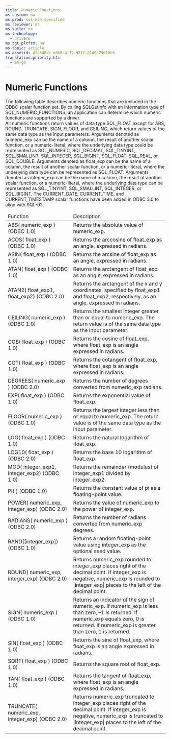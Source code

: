 ```yaml
---
title: Numeric Functions
ms.custom: na
ms.prod: sql-non-specified
ms.reviewer: na
ms.suite: na
ms.technology: 
  - drivers
ms.tgt_pltfrm: na
ms.topic: article
ms.assetid: 4fa548dc-e8b0-4179-92ff-81d6a79d10c3
translation.priority.ht: 
  - en-gb
---
```

# Numeric Functions
<?xml version="1.0" encoding="utf-8"?>
<developerReferenceWithoutSyntaxDocument xmlns="http://ddue.schemas.microsoft.com/authoring/2003/5" xmlns:xlink="http://www.w3.org/1999/xlink" xmlns:xsi="http://www.w3.org/2001/XMLSchema-instance" xsi:schemaLocation="http://ddue.schemas.microsoft.com/authoring/2003/5 http://dduestorage.blob.core.windows.net/ddueschema/developer.xsd">
  <introduction>
    <para>The following table describes numeric functions that are included in the ODBC scalar function set. By calling <legacyBold>SQLGetInfo</legacyBold> with an <legacyItalic>information type</legacyItalic> of SQL_NUMERIC_FUNCTIONS, an application can determine which numeric functions are supported by a driver.</para>
  </introduction>
  <section>
    <content>
      <para>All numeric functions return values of data type SQL_FLOAT except for ABS, ROUND, TRUNCATE, SIGN, FLOOR, and CEILING, which return values of the same data type as the input parameters.</para>
      <para>Arguments denoted as <legacyItalic>numeric_exp</legacyItalic> can be the name of a column, the result of another scalar function, or a <legacyItalic>numeric-litera</legacyItalic>l, where the underlying data type could be represented as SQL_NUMERIC, SQL_DECIMAL, SQL_TINYINT, SQL_SMALLINT, SQL_INTEGER, SQL_BIGINT, SQL_FLOAT, SQL_REAL, or SQL_DOUBLE.</para>
      <para>Arguments denoted as <legacyItalic>float_exp</legacyItalic> can be the name of a column, the result of another scalar function, or a <legacyItalic>numeric-literal</legacyItalic>, where the underlying data type can be represented as SQL_FLOAT.</para>
      <para>Arguments denoted as <legacyItalic>integer_exp</legacyItalic> can be the name of a column, the result of another scalar function, or a <legacyItalic>numeric-literal</legacyItalic>, where the underlying data type can be represented as SQL_TINYINT, SQL_SMALLINT, SQL_INTEGER, or SQL_BIGINT.</para>
      <para>The CURRENT_DATE, CURRENT_TIME, and CURRENT_TIMESTAMP scalar functions have been added in ODBC 3.0 to align with SQL-92.</para>
      <table xmlns:caps="http://schemas.microsoft.com/build/caps/2013/11">
        <thead>
          <tr>
            <TD>
              <para>Function</para>
            </TD>
            <TD>
              <para>Description</para>
            </TD>
          </tr>
        </thead>
        <tbody>
          <tr>
            <TD>
              <para>
              <legacyBold>ABS(</legacyBold>
              <legacyItalic>numeric_exp</legacyItalic>
              <legacyBold>) </legacyBold>
(ODBC 1.0)</para>
            </TD>
            <TD>
              <para>Returns the absolute value of <legacyItalic>numeric_exp</legacyItalic>.</para>
            </TD>
          </tr>
          <tr>
            <TD>
              <para>
              <legacyBold>ACOS(</legacyBold>
              <legacyItalic>float_exp</legacyItalic>
              <legacyBold>) </legacyBold>
(ODBC 1.0)</para>
            </TD>
            <TD>
              <para>Returns the arccosine of <legacyItalic>float_exp</legacyItalic> as an angle, expressed in radians.</para>
            </TD>
          </tr>
          <tr>
            <TD>
              <para>
              <legacyBold>ASIN(</legacyBold>
              <legacyItalic>float_exp</legacyItalic>
              <legacyBold>) </legacyBold>
(ODBC 1.0)</para>
            </TD>
            <TD>
              <para>Returns the arcsine of <legacyItalic>float_exp</legacyItalic> as an angle, expressed in radians.</para>
            </TD>
          </tr>
          <tr>
            <TD>
              <para>
              <legacyBold>ATAN(</legacyBold>
              <legacyItalic>float_exp</legacyItalic>
              <legacyBold>) </legacyBold>
(ODBC 1.0)</para>
            </TD>
            <TD>
              <para>Returns the arctangent of <legacyItalic>float_exp</legacyItalic> as an angle, expressed in radians.</para>
            </TD>
          </tr>
          <tr>
            <TD>
              <para>
              <legacyBold>ATAN2(</legacyBold>
              <legacyItalic>float_exp1</legacyItalic>, <legacyItalic>float_exp2</legacyItalic><legacyBold>) </legacyBold>
(ODBC 2.0)</para>
            </TD>
            <TD>
              <para>Returns the arctangent of the <legacyItalic>x</legacyItalic> and <legacyItalic>y</legacyItalic> coordinates, specified by <legacyItalic>float_exp1</legacyItalic> and <legacyItalic>float_exp2</legacyItalic>, respectively, as an angle, expressed in radians.</para>
            </TD>
          </tr>
          <tr>
            <TD>
              <para>
              <legacyBold>CEILING(</legacyBold>
              <legacyItalic>numeric_exp</legacyItalic>
              <legacyBold>) </legacyBold>
(ODBC 1.0)</para>
            </TD>
            <TD>
              <para>Returns the smallest integer greater than or equal to <legacyItalic>numeric_exp</legacyItalic>. The return value is of the same data type as the input parameter.</para>
            </TD>
          </tr>
          <tr>
            <TD>
              <para>
              <legacyBold>COS(</legacyBold>
              <legacyItalic>float_exp</legacyItalic>
              <legacyBold>) </legacyBold>
(ODBC 1.0)</para>
            </TD>
            <TD>
              <para>Returns the cosine of <legacyItalic>float_exp</legacyItalic>, where <legacyItalic>float_exp</legacyItalic> is an angle expressed in radians.</para>
            </TD>
          </tr>
          <tr>
            <TD>
              <para>
              <legacyBold>COT(</legacyBold>
              <legacyItalic>float_exp</legacyItalic>
              <legacyBold>) </legacyBold>
(ODBC 1.0)</para>
            </TD>
            <TD>
              <para>Returns the cotangent of <legacyItalic>float_exp</legacyItalic>, where <legacyItalic>float_exp</legacyItalic> is an angle expressed in radians.</para>
            </TD>
          </tr>
          <tr>
            <TD>
              <para>
              <legacyBold>DEGREES(</legacyBold>
              <legacyItalic>numeric_exp</legacyItalic>
              <legacyBold>) </legacyBold>
(ODBC 2.0)</para>
            </TD>
            <TD>
              <para>Returns the number of degrees converted from <legacyItalic>numeric_exp</legacyItalic> radians.</para>
            </TD>
          </tr>
          <tr>
            <TD>
              <para>
              <legacyBold>EXP(</legacyBold>
              <legacyItalic>float_exp</legacyItalic>
              <legacyBold>) </legacyBold>
(ODBC 1.0)</para>
            </TD>
            <TD>
              <para>Returns the exponential value of <legacyItalic>float_exp</legacyItalic>.</para>
            </TD>
          </tr>
          <tr>
            <TD>
              <para>
              <legacyBold>FLOOR(</legacyBold>
              <legacyItalic>numeric_exp</legacyItalic>
              <legacyBold>) </legacyBold>
(ODBC 1.0)</para>
            </TD>
            <TD>
              <para>Returns the largest integer less than or equal to <legacyItalic>numeric_exp</legacyItalic>. The return value is of the same data type as the input parameter.</para>
            </TD>
          </tr>
          <tr>
            <TD>
              <para>
              <legacyBold>LOG(</legacyBold>
              <legacyItalic>float_exp</legacyItalic>
              <legacyBold>) </legacyBold>
(ODBC 1.0)</para>
            </TD>
            <TD>
              <para>Returns the natural logarithm of <legacyItalic>float_exp</legacyItalic>.</para>
            </TD>
          </tr>
          <tr>
            <TD>
              <para>
              <legacyBold>LOG10(</legacyBold>
              <legacyItalic>float_exp</legacyItalic>
              <legacyBold>) </legacyBold>
(ODBC 2.0)</para>
            </TD>
            <TD>
              <para>Returns the base 10 logarithm of <legacyItalic>float_exp</legacyItalic>.</para>
            </TD>
          </tr>
          <tr>
            <TD>
              <para>
              <legacyBold>MOD(</legacyBold>
              <legacyItalic>integer_exp1</legacyItalic>, <legacyItalic>integer_exp2</legacyItalic><legacyBold>) </legacyBold>
(ODBC 1.0)</para>
            </TD>
            <TD>
              <para>Returns the remainder (modulus) of <legacyItalic>integer_exp1</legacyItalic> divided by <legacyItalic>integer_exp2</legacyItalic>.</para>
            </TD>
          </tr>
          <tr>
            <TD>
              <para>
              <legacyBold>PI( ) </legacyBold>
(ODBC 1.0)</para>
            </TD>
            <TD>
              <para>Returns the constant value of pi as a floating-point value.</para>
            </TD>
          </tr>
          <tr>
            <TD>
              <para>
              <legacyBold>POWER(</legacyBold>
              <legacyItalic>numeric_exp</legacyItalic>, <legacyItalic>integer_exp</legacyItalic><legacyBold>) </legacyBold>
(ODBC 2.0)</para>
            </TD>
            <TD>
              <para>Returns the value of <legacyItalic>numeric_exp</legacyItalic> to the power of <legacyItalic>integer_exp</legacyItalic>.</para>
            </TD>
          </tr>
          <tr>
            <TD>
              <para>
              <legacyBold>RADIANS(</legacyBold>
              <legacyItalic>numeric_exp</legacyItalic>
              <legacyBold>) </legacyBold>
(ODBC 2.0)</para>
            </TD>
            <TD>
              <para>Returns the number of radians converted from <legacyItalic>numeric_exp</legacyItalic> degrees.</para>
            </TD>
          </tr>
          <tr>
            <TD>
              <para>
              <legacyBold>RAND(</legacyBold>[<legacyItalic>integer_exp</legacyItalic>]<legacyBold>) </legacyBold>
(ODBC 1.0)</para>
            </TD>
            <TD>
              <para>Returns a random floating-point value using <legacyItalic>integer_exp</legacyItalic> as the optional seed value.</para>
            </TD>
          </tr>
          <tr>
            <TD>
              <para>
              <legacyBold>ROUND(</legacyBold>
              <legacyItalic>numeric_exp</legacyItalic>, <legacyItalic>integer_exp</legacyItalic><legacyBold>) </legacyBold>
(ODBC 2.0)</para>
            </TD>
            <TD>
              <para>Returns <legacyItalic>numeric_exp</legacyItalic> rounded to <legacyItalic>integer_exp</legacyItalic> places right of the decimal point. If <legacyItalic>integer_exp</legacyItalic> is negative, <legacyItalic>numeric_exp</legacyItalic> is rounded to |<legacyItalic>integer_exp</legacyItalic>| places to the left of the decimal point.</para>
            </TD>
          </tr>
          <tr>
            <TD>
              <para>
              <legacyBold>SIGN(</legacyBold>
              <legacyItalic>numeric_exp</legacyItalic>
              <legacyBold>) </legacyBold>
(ODBC 1.0)</para>
            </TD>
            <TD>
              <para>Returns an indicator of the sign of <legacyItalic>numeric_exp</legacyItalic>. If <legacyItalic>numeric_exp</legacyItalic> is less than zero, –1 is returned. If <legacyItalic>numeric_exp</legacyItalic> equals zero, 0 is returned. If <legacyItalic>numeric_exp</legacyItalic> is greater than zero, 1 is returned.</para>
            </TD>
          </tr>
          <tr>
            <TD>
              <para>
              <legacyBold>SIN(</legacyBold>
              <legacyItalic>float_exp</legacyItalic>
              <legacyBold>) </legacyBold>
(ODBC 1.0)</para>
            </TD>
            <TD>
              <para>Returns the sine of <legacyItalic>float_exp</legacyItalic>, where <legacyItalic>float_exp</legacyItalic> is an angle expressed in radians.</para>
            </TD>
          </tr>
          <tr>
            <TD>
              <para>
              <legacyBold>SQRT(</legacyBold>
              <legacyItalic>float_exp</legacyItalic>
              <legacyBold>) </legacyBold>
(ODBC 1.0)</para>
            </TD>
            <TD>
              <para>Returns the square root of <legacyItalic>float_exp</legacyItalic>.</para>
            </TD>
          </tr>
          <tr>
            <TD>
              <para>
              <legacyBold>TAN(</legacyBold>
              <legacyItalic>float_exp</legacyItalic>
              <legacyBold>) </legacyBold>
(ODBC 1.0)</para>
            </TD>
            <TD>
              <para>Returns the tangent of <legacyItalic>float_exp</legacyItalic>, where <legacyItalic>float_exp</legacyItalic> is an angle expressed in radians.</para>
            </TD>
          </tr>
          <tr>
            <TD>
              <para>
              <legacyBold>TRUNCATE(</legacyBold>
              <legacyItalic>numeric_exp</legacyItalic>, <legacyItalic>integer_exp</legacyItalic><legacyBold>) </legacyBold>
(ODBC 2.0)</para>
            </TD>
            <TD>
              <para>Returns <legacyItalic>numeric_exp</legacyItalic> truncated to <legacyItalic>integer_exp</legacyItalic> places right of the decimal point. If <legacyItalic>integer_exp</legacyItalic> is negative, <legacyItalic>numeric_exp</legacyItalic> is truncated to |<legacyItalic>integer_exp</legacyItalic>| places to the left of the decimal point.</para>
            </TD>
          </tr>
        </tbody>
      </table>
    </content>
  </section>
  <relatedTopics />
</developerReferenceWithoutSyntaxDocument>